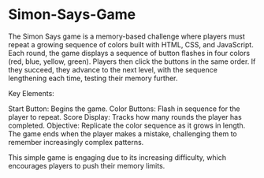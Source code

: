 # Simon-Says-Game

The Simon Says game is a memory-based challenge where players must repeat a growing sequence of colors built with HTML, CSS, and JavaScript. Each round, the game displays a sequence of button flashes in four colors (red, blue, yellow, green). Players then click the buttons in the same order. If they succeed, they advance to the next level, with the sequence lengthening each time, testing their memory further.

Key Elements:

Start Button: Begins the game.
Color Buttons: Flash in sequence for the player to repeat.
Score Display: Tracks how many rounds the player has completed.
Objective: Replicate the color sequence as it grows in length. The game ends when the player makes a mistake, challenging them to remember increasingly complex patterns.

This simple game is engaging due to its increasing difficulty, which encourages players to push their memory limits.
